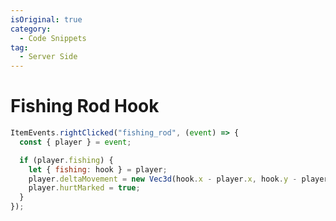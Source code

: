 ```yaml
---
isOriginal: true
category:
  - Code Snippets
tag:
  - Server Side
---
```


# Fishing Rod Hook

<VidStack src="/posts/snippets/Fishing-rod-hook/0.mp4"/>

```js
ItemEvents.rightClicked("fishing_rod", (event) => {
  const { player } = event;

  if (player.fishing) {
    let { fishing: hook } = player;
    player.deltaMovement = new Vec3d(hook.x - player.x, hook.y - player.y, hook.z - player.z).scale(0.25);
    player.hurtMarked = true;
  }
});
```

